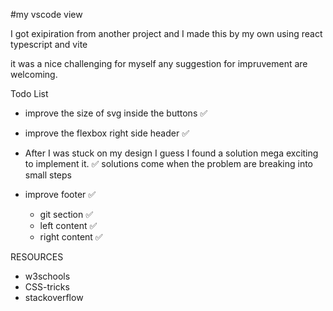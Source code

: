 #my vscode view 

I got exipiration from another project 
and I made this by my own 
using react typescript and vite

it was a nice challenging for myself any suggestion for impruvement are welcoming.



Todo List

- improve the size of svg inside the buttons ✅
- improve the flexbox right side header ✅

- After I was stuck on my design I guess I found a solution mega exciting to implement it. ✅ solutions come when the problem are breaking into small steps
- improve footer ✅
  - git section ✅
  - left content ✅
  - right content ✅

RESOURCES

- w3schools
- CSS-tricks
- stackoverflow
